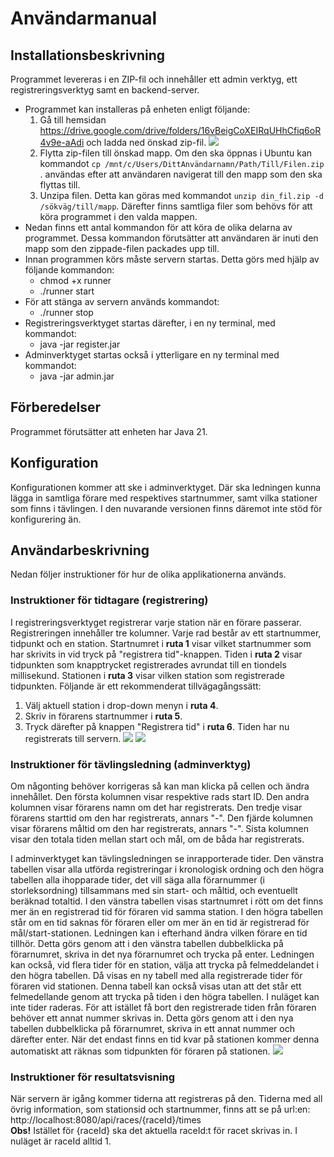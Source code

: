 # Användarmanual

## Installationsbeskrivning
Programmet levereras i en ZIP-fil och innehåller ett admin verktyg, ett registreringsverktyg samt en backend-server.

- Programmet kan installeras på enheten enligt följande: 
    1. Gå till hemsidan https://drive.google.com/drive/folders/16vBeigCoXEIRqUHhCfiq6oR4v9e-aAdi och ladda ned önskad zip-fil. 
        ![](https://imgur.com/yIbu6vz.png)
    2. Flytta zip-filen till önskad mapp. Om den ska öppnas i Ubuntu kan kommandot ```cp /mnt/c/Users/DittAnvändarnamn/Path/Till/Filen.zip``` . användas efter att användaren navigerat till den mapp som den ska flyttas till.
    3. Unzipa filen. Detta kan göras med kommandot ```unzip din_fil.zip -d /sökväg/till/mapp```. Därefter finns samtliga filer som behövs för att köra programmet i den valda mappen.
- Nedan finns ett antal kommandon för att köra de olika delarna av programmet. Dessa kommandon förutsätter att användaren är inuti den mapp som den zippade-filen packades upp till.  
- Innan programmen körs måste servern startas. Detta görs med hjälp av följande kommandon:  
    - chmod +x runner 
    - ./runner start
- För att stänga av servern används kommandot:
    - ./runner stop
- Registreringsverktyget startas därefter, i en ny terminal, med kommandot:  
    - java -jar register.jar 
- Adminverktyget startas också i ytterligare en ny terminal med kommandot:  
    - java -jar admin.jar

## Förberedelser
Programmet förutsätter att enheten har Java 21. 

## Konfiguration
Konfigurationen kommer att ske i adminverktyget. Där ska ledningen kunna lägga in samtliga förare med respektives startnummer, samt vilka stationer som finns i tävlingen. I den nuvarande versionen finns däremot inte stöd för konfigurering än.

## Användarbeskrivning
Nedan följer instruktioner för hur de olika applikationerna används.

### Instruktioner för tidtagare (registrering)
I registreringsverktyget registrerar varje station när en förare passerar. Registreringen innehåller tre kolumner. Varje rad består av ett startnummer, tidpunkt och en station. Startnumret i **ruta 1** visar vilket startnummer som har skrivits in vid tryck på "registrera tid"-knappen. Tiden i **ruta 2** visar tidpunkten som knapptrycket registrerades avrundat till en tiondels millisekund. Stationen i **ruta 3** visar vilken station som registrerade tidpunkten.
Följande är ett rekommenderat tillvägagångssätt:  
1. Välj aktuell station i drop-down menyn i **ruta 4**.  
2. Skriv in förarens startnummer i **ruta 5**.  
3. Tryck därefter på knappen "Registrera tid" i **ruta 6**. Tiden har nu registrerats till servern.
![](https://i.imgur.com/aKLu89j.png)
![](https://i.imgur.com/HZKPLwT.png)


### Instruktioner för tävlingsledning (adminverktyg)
 Om någonting behöver korrigeras så kan man klicka på cellen och ändra innehållet. Den första kolumnen visar respektive rads start ID. Den andra kolumnen visar förarens namn om det har registrerats. Den tredje visar förarens starttid om den har registrerats, annars "-". Den fjärde kolumnen visar förarens måltid om den har registrerats, annars "-". Sista kolumnen visar den totala tiden mellan start och mål, om de båda har registrerats.

I adminverktyget kan tävlingsledningen se inrapporterade tider. Den vänstra tabellen visar alla utförda registreringar i kronologisk
ordning och den högra tabellen alla ihopparade tider, det vill säga alla förarnummer (i storleksordning) tillsammans med sin start- och måltid, och eventuellt beräknad totaltid. 
  I den vänstra tabellen visas startnumret i rött om det finns mer än en registrerad tid för föraren vid samma station. I den högra tabellen står om en tid saknas för föraren eller om mer än en tid är registrerad för mål/start-stationen. Ledningen kan i efterhand ändra vilken förare en tid tillhör. Detta görs genom att i den vänstra tabellen dubbelklicka på förarnumret, skriva in det nya förarnumret och trycka på enter. Ledningen kan också, vid flera tider för en station, välja att trycka på felmeddelandet i den högra tabellen. Då visas en ny tabell med alla registrerade tider för föraren vid stationen. Denna tabell kan också visas utan att det står ett felmedellande genom att trycka på tiden i den högra tabellen. I nuläget kan inte tider raderas. För att istället få bort den registrerade tiden från föraren behöver ett annat nummer skrivas in. Detta görs genom att i den nya tabellen dubbelklicka på förarnumret, skriva in ett annat nummer och därefter enter. När det endast finns en tid kvar på stationen kommer denna automatiskt att räknas som tidpunkten för föraren på stationen. 
![](https://i.imgur.com/zJ9NzfI.png)

### Instruktioner för resultatsvisning
När servern är igång kommer tiderna att registreras på den. Tiderna med all övrig information, som stationsid och startnummer, finns att se på url:en:
    http://localhost:8080/api/races/{raceId}/times  
**Obs!** Istället för {raceId} ska det aktuella raceId:t för racet skrivas in. I nuläget är raceId alltid 1.
